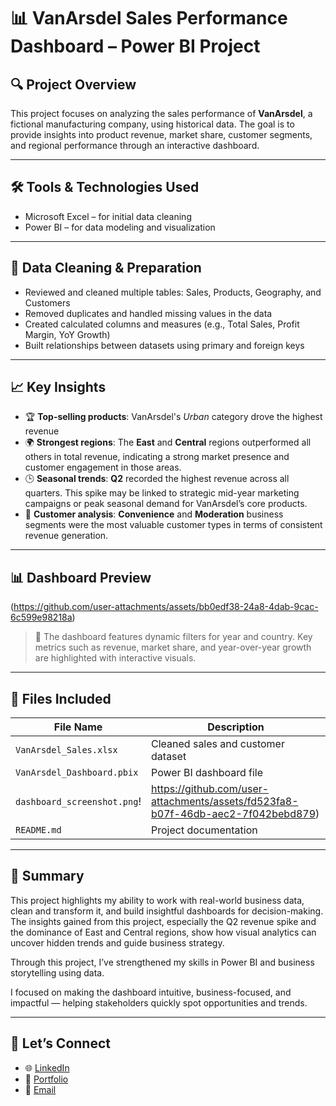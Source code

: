 # 📊 VanArsdel Sales Performance Dashboard – Power BI Project

## 🔍 Project Overview

This project focuses on analyzing the sales performance of **VanArsdel**, a fictional manufacturing company, using historical data. The goal is to provide insights into product revenue, market share, customer segments, and regional performance through an interactive dashboard.

---

## 🛠️ Tools & Technologies Used

- Microsoft Excel – for initial data cleaning
- Power BI – for data modeling and visualization

---

## 🧹 Data Cleaning & Preparation

- Reviewed and cleaned multiple tables: Sales, Products, Geography, and Customers
- Removed duplicates and handled missing values in the data
- Created calculated columns and measures (e.g., Total Sales, Profit Margin, YoY Growth)
- Built relationships between datasets using primary and foreign keys

---

## 📈 Key Insights

- 🏆 **Top-selling products**: VanArsdel's *Urban* category drove the highest revenue
- 🌍 **Strongest regions**: The **East** and **Central** regions outperformed all others in total revenue, indicating a strong market presence and customer engagement in those areas.
- 🕒 **Seasonal trends**: **Q2** recorded the highest revenue across all quarters. This spike may be linked to strategic mid-year marketing campaigns or peak seasonal demand for VanArsdel’s core products.
- 🎯 **Customer analysis**:  **Convenience** and **Moderation** business segments were the most valuable customer types in terms of consistent revenue generation.

---

## 📊 Dashboard Preview
(https://github.com/user-attachments/assets/bb0edf38-24a8-4dab-9cac-6c599e98218a)

> 🎯 The dashboard features dynamic filters for year and country. Key metrics such as revenue, market share, and year-over-year growth are highlighted with interactive visuals.

---

## 📁 Files Included

| File Name                   | Description                          |
|----------------------------|--------------------------------------|
| `VanArsdel_Sales.xlsx`     | Cleaned sales and customer dataset   |
| `VanArsdel_Dashboard.pbix` | Power BI dashboard file              |
| `dashboard_screenshot.png`!| https://github.com/user-attachments/assets/fd523fa8-b07f-46db-aec2-7f042bebd879)|
| `README.md`                | Project documentation                |

---

## 💬 Summary

This project highlights my ability to work with real-world business data, clean and transform it, and build insightful dashboards for decision-making. The insights gained from this project, especially the Q2 revenue spike and the dominance of East and Central regions, show how visual analytics can uncover hidden trends and guide business strategy.

Through this project, I’ve strengthened my skills in Power BI and business storytelling using data.

I focused on making the dashboard intuitive, business-focused, and impactful — helping stakeholders quickly spot opportunities and trends.

---

## 📌 Let’s Connect

- 🌐 [LinkedIn](www.linkedin.com/in/emwindosa-osarenmwinda-52428a14a)
- 📁 [Portfolio](https://yourportfolio.com)
- 📧 [Email](osarenmwindame@gmail.com)
